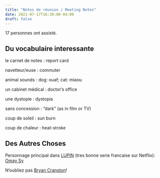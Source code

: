 ```yaml
---
title: "Notes de réunion / Meeting Notes"
date: 2021-07-17T16:30:00-04:00
draft: false
---
```


17 personnes ont assisté.

<!--more-->

## Du vocabulaire interessante ##

le carnet de notes
: report card

navetteur/euse
: commuter

animal sounds
: dog: ouaf; cat: miaou

un cabinet médical
: doctor’s office

une dystopie
: dystopia

sans concession
: “dark” (as in film or TV)

coup de soleil
: sun burn

coup de chaleur
: heat-stroke

## Des Autres Choses ##

Personnage principal dans [LUPIN](https://www.netflix.com/ca/title/80994082) (tres bonne serie francaise sur Netflix): [Omay Sy](https://fr.wikipedia.org/wiki/Omar_Sy)

N’oubliez pas [Bryan Cranston](https://fr.wikipedia.org/wiki/Bryan_Cranston)!
